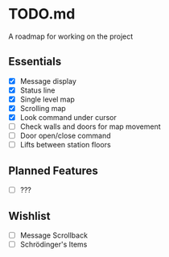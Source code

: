 # TODO.md
A roadmap for working on the project

## Essentials
* [X] Message display
* [X] Status line
* [X] Single level map
* [X] Scrolling map
* [X] Look command under cursor
* [ ] Check walls and doors for map movement
* [ ] Door open/close command
* [ ] Lifts between station floors

## Planned Features
* [ ] ???

## Wishlist
* [ ] Message Scrollback
* [ ] Schrödinger's Items
